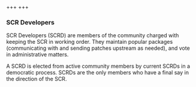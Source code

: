 +++
+++

### SCR Developers

SCR Developers (SCRD) are members of the community charged with keeping the SCR
in working order.
They maintain popular packages (communicating with and sending patches
upstream as needed), and vote in administrative matters.

A SCRD is elected from active community members by current SCRDs in a
democratic process.
SCRDs are the only members who have a final say in the direction of the SCR.
